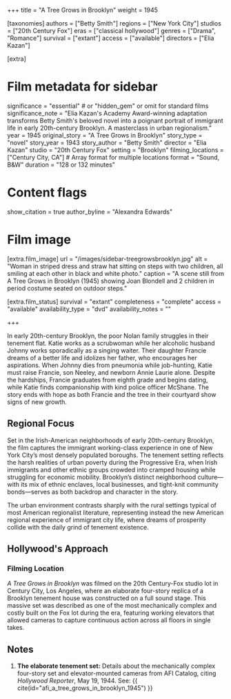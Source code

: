 +++
title = "A Tree Grows in Brooklyn"
weight = 1945

[taxonomies]
authors = ["Betty Smith"]
regions = ["New York City"]
studios = ["20th Century Fox"]
eras = ["classical hollywood"]
genres = ["Drama", "Romance"]
survival = ["extant"]
access = ["available"]
directors = ["Elia Kazan"]

[extra]
# Film metadata for sidebar
significance = "essential"  # or "hidden_gem" or omit for standard films
significance_note = "Elia Kazan's Academy Award-winning adaptation transforms Betty Smith's beloved novel into a poignant portrait of immigrant life in early 20th-century Brooklyn. A masterclass in urban regionalism."
year = 1945
original_story = "A Tree Grows in Brooklyn"
story_type = "novel"
story_year = 1943
story_author = "Betty Smith"
director = "Elia Kazan"
studio = "20th Century Fox"
setting = "Brooklyn"
filming_locations = ["Century City, CA"] # Array format for multiple locations
format = "Sound, B&W"
duration = "128 or 132 minutes"

# Content flags
show_citation = true
author_byline = "Alexandra Edwards"

# Film image
[extra.film_image]
url = "/images/sidebar-treegrowsbrooklyn.jpg"
alt = "Woman in striped dress and straw hat sitting on steps with two children, all smiling at each other in black and white photo."
caption = "A scene still from A Tree Grows in Brooklyn (1945) showing Joan Blondell and 2 children in period costume seated on outdoor steps."

[extra.film_status]
survival = "extant"
completeness = "complete"
access = "available"
availability_type = "dvd"
availability_notes = ""

+++
 
In early 20th-century Brooklyn, the poor Nolan family struggles in their tenement flat. Katie works as a scrubwoman while her alcoholic husband Johnny works sporadically as a singing waiter. Their daughter Francie dreams of a better life and idolizes her father, who encourages her aspirations. When Johnny dies from pneumonia while job-hunting, Katie must raise Francie, son Neeley, and newborn Annie Laurie alone. Despite the hardships, Francie graduates from eighth grade and begins dating, while Katie finds companionship with kind police officer McShane. The story ends with hope as both Francie and the tree in their courtyard show signs of new growth.

## Regional Focus

Set in the Irish-American neighborhoods of early 20th-century Brooklyn, the film captures the immigrant working-class experience in one of New York City’s most densely populated boroughs. The tenement setting reflects the harsh realities of urban poverty during the Progressive Era, when Irish immigrants and other ethnic groups crowded into cramped housing while struggling for economic mobility. Brooklyn’s distinct neighborhood culture—with its mix of ethnic enclaves, local businesses, and tight-knit community bonds—serves as both backdrop and character in the story. 

The urban environment contrasts sharply with the rural settings typical of most American regionalist literature, representing instead the new American regional experience of immigrant city life, where dreams of prosperity collide with the daily grind of tenement existence.

## Hollywood's Approach 

### Filming Location

*A Tree Grows in Brooklyn* was filmed on the 20th Century-Fox studio lot in Century City, Los Angeles, where an elaborate four-story replica of a Brooklyn tenement house was constructed on a full sound stage. This massive set was described as one of the most mechanically complex and costly built on the Fox lot during the era, featuring working elevators that allowed cameras to capture continuous action across all floors in single takes.


## Notes

1. **The elaborate tenement set:** Details about the mechanically complex four-story set and elevator-mounted cameras from AFI Catalog, citing *Hollywood Reporter*, May 19, 1944. See: {{ cite(id="afi_a_tree_grows_in_brooklyn_1945") }}